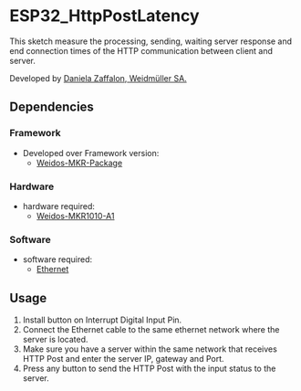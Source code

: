 # ESP32_HttpPostLatency

This sketch measure the processing, sending, waiting server response and end connection times of the HTTP communication between client and server.

Developed by [Daniela Zaffalon, Weidmüller SA.](https://github.com/danielazaffalon)

## Dependencies

### Framework
- Developed over Framework version:
  - [Weidos-MKR-Package](https://github.com/WeidmullerSA/Weidos-MKR-package/releases/tag/1.0.0)

### Hardware
- hardware required:
  - [Weidos-MKR1010-A1](https://www.weidmuller.es/es/ventas/application_iot_centre/weidos_devices/index.jsp)

### Software
- software required:
  - [Ethernet](https://github.com/arduino-libraries/Ethernet)
  
## Usage

1) Install button on Interrupt Digital Input Pin.
2) Connect the Ethernet cable to the same ethernet network where the server is located.
3) Make sure you have a server within the same network that receives HTTP Post and enter the server IP, gateway and Port.
4) Press any button to send the HTTP Post with the input status to the server.
